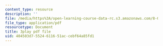 ```yaml
---
content_type: resource
description: ''
file: /media/https%3A/open-learning-course-data-rc.s3.amazonaws.com/8-01sc-classical-mechanics-fall-2016/404503d75524611651accebf64a85fd1_NBOL5X13UFY.pdf
file_type: application/pdf
resourcetype: Document
title: 3play pdf file
uid: 404503d7-5524-6116-51ac-cebf64a85fd1
---
```

